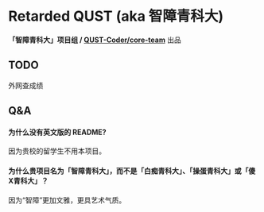 # Retarded QUST (aka 智障青科大)

**「智障青科大」项目组 / [QUST-Coder/core-team](https://github.com/orgs/QUST-Coder/teams/core-team)** 出品

## TODO
外网查成绩

## Q&A
#### 为什么没有英文版的 README?
因为贵校的留学生不用本项目。
#### 为什么贵项目名为「智障青科大」，而不是「白痴青科大」、「操蛋青科大」或「傻X青科大」？
因为“智障”更加文雅，更具艺术气质。
